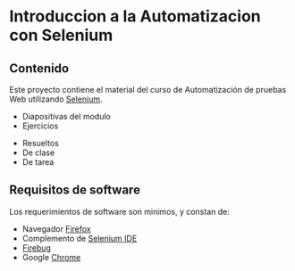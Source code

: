 # Introduccion a la Automatizacion con Selenium
## Contenido
 Este proyecto contiene el material del curso de Automatización de pruebas Web utilizando [Selenium](http://seleniumhq.org).  

* Diapositivas del modulo
* Ejercicios
 - Resueltos
 - De clase
 - De tarea

## Requisitos de software
Los requerimientos de software son minimos, y constan de:

* Navegador [Firefox](https://ftp.mozilla.org/pub/firefox/releases/53.0.3/)
* Complemento de [Selenium IDE](https://addons.mozilla.org/en-US/firefox/addon/selenium-ide/)
* [Firebug](https://addons.mozilla.org/en-US/firefox/addon/firebug/)
* Google [Chrome](https://www.google.com/chrome/browser/features.html)
